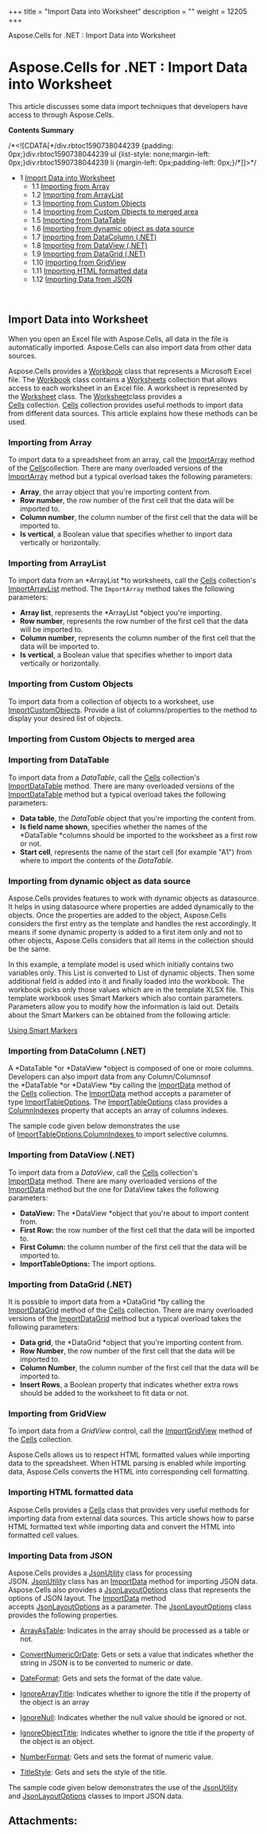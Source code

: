 +++
title = "Import Data into Worksheet" 
description = "" 
weight = 12205 
+++

Aspose.Cells for .NET : Import Data into Worksheet  

# Aspose.Cells for .NET : Import Data into Worksheet


This article discusses some data import techniques that developers have access to through Aspose.Cells.

**Contents Summary**

/\*<!\[CDATA\[\*/div.rbtoc1590738044239 {padding: 0px;}div.rbtoc1590738044239 ul {list-style: none;margin-left: 0px;}div.rbtoc1590738044239 li {margin-left: 0px;padding-left: 0px;}/\*\]\]>\*/

*   1 [Import Data into Worksheet](#ImportDataintoWorksheet-ImportDataintoWorksheet)
    *   1.1 [Importing from Array](#ImportDataintoWorksheet-ImportingfromArray)
    *   1.2 [Importing from ArrayList](#ImportDataintoWorksheet-ImportingfromArrayList)
    *   1.3 [Importing from Custom Objects](#ImportDataintoWorksheet-ImportingfromCustomObjects)
    *   1.4 [Importing from Custom Objects to merged area](#ImportDataintoWorksheet-ImportingfromCustomObjectstomergedarea)
    *   1.5 [Importing from DataTable](#ImportDataintoWorksheet-ImportingfromDataTable)
    *   1.6 [Importing from dynamic object as data source](#ImportDataintoWorksheet-Importingfromdynamicobjectasdatasource)
    *   1.7 [Importing from DataColumn (.NET)](#ImportDataintoWorksheet-ImportingfromDataColumn(.NET))
    *   1.8 [Importing from DataView (.NET)](#ImportDataintoWorksheet-ImportingfromDataView(.NET))
    *   1.9 [Importing from DataGrid (.NET)](#ImportDataintoWorksheet-ImportingfromDataGrid(.NET))
    *   1.10 [Importing from GridView](#ImportDataintoWorksheet-ImportingfromGridView)
    *   1.11 [Importing HTML formatted data](#ImportDataintoWorksheet-ImportingHTMLformatteddata)
    *   1.12 [Importing Data from JSON](#ImportDataintoWorksheet-ImportingDatafromJSON)

 

## Import Data into Worksheet

When you open an Excel file with Aspose.Cells, all data in the file is automatically imported. Aspose.Cells can also import data from other data sources.

Aspose.Cells provides a [Workbook](https://apireference.aspose.com/net/cells/aspose.cells/workbook) class that represents a Microsoft Excel file. The [Workbook](https://apireference.aspose.com/net/cells/aspose.cells/workbook) class contains a [Worksheets](https://apireference.aspose.com/net/cells/aspose.cells/workbook/properties/worksheets) collection that allows access to each worksheet in an Excel file. A worksheet is represented by the [Worksheet](https://apireference.aspose.com/net/cells/aspose.cells/worksheet) class. The [Worksheet](https://apireference.aspose.com/net/cells/aspose.cells/worksheet)class provides a [Cells](https://apireference.aspose.com/net/cells/aspose.cells/worksheet/properties/cells) collection. [Cells](https://apireference.aspose.com/net/cells/aspose.cells/worksheet/properties/cells) collection provides useful methods to import data from different data sources. This article explains how these methods can be used.

### Importing from Array

To import data to a spreadsheet from an array, call the [ImportArray](https://apireference.aspose.com/net/cells/aspose.cells/cells/methods/importarray/index) method of the [Cells](https://apireference.aspose.com/net/cells/aspose.cells/worksheet/properties/cells)collection. There are many overloaded versions of the [ImportArray](https://apireference.aspose.com/net/cells/aspose.cells/cells/methods/importarray/index) method but a typical overload takes the following parameters:

*   **Array**, the array object that you're importing content from.
*   **Row number**, the row number of the first cell that the data will be imported to.
*   **Column number**, the column number of the first cell that the data will be imported to.
*   **Is vertical**, a Boolean value that specifies whether to import data vertically or horizontally.

### Importing from ArrayList

To import data from an *ArrayList *to worksheets, call the [Cells](https://apireference.aspose.com/net/cells/aspose.cells/worksheet/properties/cells) collection's [ImportArrayList](https://apireference.aspose.com/net/cells/aspose.cells/cells/methods/importarraylist) method. The `ImportArray` method takes the following parameters:

*   **Array list**, represents the *ArrayList *object you're importing.
*   **Row number**, represents the row number of the first cell that the data will be imported to.
*   **Column number**, represents the column number of the first cell that the data will be imported to.
*   **Is vertical**, a Boolean value that specifies whether to import data vertically or horizontally.

### Importing from Custom Objects

To import data from a collection of objects to a worksheet, use [ImportCustomObjects](https://apireference.aspose.com/net/cells/aspose.cells/cells/methods/importcustomobjects/index). Provide a list of columns/properties to the method to display your desired list of objects.

### Importing from Custom Objects to merged area


### Importing from DataTable

To import data from a *DataTable*, call the [Cells](https://apireference.aspose.com/net/cells/aspose.cells/worksheet/properties/cells) collection's [ImportDataTable](https://apireference.aspose.com/net/cells/aspose.cells/cells/methods/importdatatable/index) method. There are many overloaded versions of the [ImportDataTable](https://apireference.aspose.com/net/cells/aspose.cells/cells/methods/importdatatable/index) method but a typical overload takes the following parameters:

*   **Data table**, the *DataTable* object that you're importing the content from.
*   **Is field name shown**, specifies whether the names of the *DataTable *columns should be imported to the worksheet as a first row or not.
*   **Start cell**, represents the name of the start cell (for example "A1") from where to import the contents of the *DataTable*.

### Importing from dynamic object as data source

Aspose.Cells provides features to work with dynamic objects as datasource. It helps in using datasource where properties are added dynamically to the objects. Once the properties are added to the object, Aspose.Cells considers the first entry as the template and handles the rest accordingly. It means if some dynamic property is added to a first item only and not to other objects, Aspose.Cells considers that all items in the collection should be the same.

In this example, a template model is used which initially contains two variables only. This List is converted to List of dynamic objects. Then some additional field is added into it and finally loaded into the workbook. The workbook picks only those values which are in the template XLSX file. This template workbook uses Smart Markers which also contain parameters. Parameters allow you to modify how the information is laid out. Details about the Smart Markers can be obtained from the following article:

[Using Smart Markers](http://localhost:1313/cellsnet/developerguide/smartmarkers/using+smart+markers#usingsmartmarkers-designerspreadsheet&smartmarkers)

### Importing from DataColumn (.NET)

A *DataTable *or *DataView *object is composed of one or more columns. Developers can also import data from any Column/Columnsof the *DataTable *or *DataView *by calling the [ImportData](https://apireference.aspose.com/net/cells/aspose.cells/cells/methods/importdata/index) method of the [Cells](https://apireference.aspose.com/net/cells/aspose.cells/worksheet/properties/cells) collection. The [ImportData](https://apireference.aspose.com/net/cells/aspose.cells/cells/methods/importdata/index) method accepts a parameter of type [ImportTableOptions](https://apireference.aspose.com/net/cells/aspose.cells/importtableoptions). The [ImportTableOptions](https://apireference.aspose.com/net/cells/aspose.cells/importtableoptions) class provides a [ColumnIndexes](https://apireference.aspose.com/net/cells/aspose.cells/importtableoptions/properties/columnindexes) property that accepts an array of columns indexes. 

The sample code given below demonstrates the use of [ImportTableOptions.ColumnIndexes ](https://apireference.aspose.com/net/cells/aspose.cells/importtableoptions/properties/columnindexes)to import selective columns.

### Importing from DataView (.NET)

To import data from a *DataView*, call the [Cells](https://apireference.aspose.com/net/cells/aspose.cells/worksheet/properties/cells) collection's [ImportData](https://apireference.aspose.com/net/cells/aspose.cells/cells/methods/importdata/index) method. There are many overloaded versions of the [ImportData](https://apireference.aspose.com/net/cells/aspose.cells/cells/methods/importdata/index) method but the one for DataView takes the following parameters:

*   **DataView:** The *DataView *object that you're about to import content from.
*   **First Row:** the row number of the first cell that the data will be imported to.
*   **First Column:** the column number of the first cell that the data will be imported to.
*   **ImportTableOptions:** The import options.

### Importing from DataGrid (.NET)

It is possible to import data from a *DataGrid *by calling the [ImportDataGrid](https://apireference.aspose.com/net/cells/aspose.cells/cells/methods/importdatagrid/index) method of the [Cells](https://apireference.aspose.com/net/cells/aspose.cells/worksheet/properties/cells) collection. There are many overloaded versions of the [ImportDataGrid](https://apireference.aspose.com/net/cells/aspose.cells/cells/methods/importdatagrid/index) method but a typical overload takes the following parameters:

*   **Data grid**, the *DataGrid *object that you're importing content from.
*   **Row Number**, the row number of the first cell that the data will be imported to.
*   **Column Number**, the column number of the first cell that the data will be imported to.
*   **Insert Rows**, a Boolean property that indicates whether extra rows should be added to the worksheet to fit data or not.

### Importing from GridView

To import data from a *GridView* control, call the [ImportGridView](https://apireference.aspose.com/net/cells/aspose.cells/cells/methods/importgridview) method of the [Cells](https://apireference.aspose.com/net/cells/aspose.cells/worksheet/properties/cells) collection.

Aspose.Cells allows us to respect HTML formatted values while importing data to the spreadsheet. When HTML parsing is enabled while importing data, Aspose.Cells converts the HTML into corresponding cell formatting.

### Importing HTML formatted data

Aspose.Cells provides a [Cells](https://apireference.aspose.com/net/cells/aspose.cells/cells) class that provides very useful methods for importing data from external data sources. This article shows how to parse HTML formatted text while importing data and convert the HTML into formatted cell values.

### Importing Data from JSON

Aspose.Cells provides a [JsonUtility](https://apireference.aspose.com/net/cells/aspose.cells.utility/jsonutility) class for processing JSON. [JsonUtility](https://apireference.aspose.com/net/cells/aspose.cells.utility/jsonutility) class has an [ImportData](https://apireference.aspose.com/net/cells/aspose.cells.utility/jsonutility/methods/importdata) method for importing JSON data. Aspose.Cells also provides a [JsonLayoutOptions](https://apireference.aspose.com/net/cells/aspose.cells.utility/jsonlayoutoptions) class that represents the options of JSON layout. The [ImportData](https://apireference.aspose.com/net/cells/aspose.cells.utility/jsonutility/methods/importdata) method accepts [JsonLayoutOptions](https://apireference.aspose.com/net/cells/aspose.cells.utility/jsonlayoutoptions) as a parameter. The [JsonLayoutOptions](https://apireference.aspose.com/net/cells/aspose.cells.utility/jsonlayoutoptions) class provides the following properties.

*   [ArrayAsTable](https://apireference.aspose.com/net/cells/aspose.cells.utility/jsonlayoutoptions/properties/arrayastable): Indicates in the array should be processed as a table or not.
*   [ConvertNumericOrDate](https://apireference.aspose.com/net/cells/aspose.cells.utility/jsonlayoutoptions/properties/convertnumericordate): Gets or sets a value that indicates whether the string in JSON is to be converted to numeric or date.
*   [DateFormat](https://apireference.aspose.com/net/cells/aspose.cells.utility/jsonlayoutoptions/properties/dateformat): Gets and sets the format of the date value.  
    
*   [IgnoreArrayTitle](https://apireference.aspose.com/net/cells/aspose.cells.utility/jsonlayoutoptions/properties/ignorearraytitle): Indicates whether to ignore the title if the property of the object is an array  
    
*   [IgnoreNull](https://apireference.aspose.com/net/cells/aspose.cells.utility/jsonlayoutoptions/properties/ignorenull): Indicates whether the null value should be ignored or not.  
    
*   [IgnoreObjectTitle](https://apireference.aspose.com/net/cells/aspose.cells.utility/jsonlayoutoptions/properties/ignoreobjecttitle): Indicates whether to ignore the title if the property of the object is an object.  
    
*   [NumberFormat](https://apireference.aspose.com/net/cells/aspose.cells.utility/jsonlayoutoptions/properties/numberformat): Gets and sets the format of numeric value.  
    
*   [TitleStyle](https://apireference.aspose.com/net/cells/aspose.cells.utility/jsonlayoutoptions/properties/titlestyle): Gets and sets the style of the title.  
    

The sample code given below demonstrates the use of the [JsonUtility](https://apireference.aspose.com/net/cells/aspose.cells.utility/jsonutility) and [JsonLayoutOptions](https://apireference.aspose.com/net/cells/aspose.cells.utility/jsonlayoutoptions) classes to import JSON data.

## Attachments:


